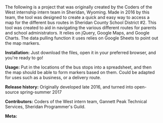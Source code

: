 The following is a project that was originally created by the Coders of the West internship intern team in Sheridan, Wyoming. Made in 2016 by this team, the tool was designed to create a quick and easy way to access a map for the different bus routes in Sheridan County School District #2. This tool was created to aid in navigating the various different routes for parents and school administrators. It relies on jQuery, Google Maps, and Google Charts. The data pulling function it uses relies on Google Sheets to point out the map markers.

**Installation:** Just download the files, open it in your preferred browser, and you're ready to go!

**Usage:** Put in the locations of the bus stops into a spreadsheet, and then the map should be able to form markers based on them. Could be adapted for uses such as a business, or a delivery route.

**Release history:** Originally developed late 2016, and turned into open-source spring-summer 2017

**Contributors:** Coders of the West intern team, Gannett Peak Technical Services, Sheridan Programmer&#39;s Guild.

**Meta:**
